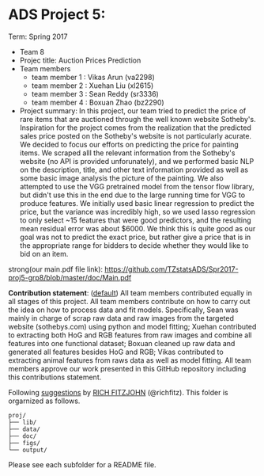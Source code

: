 # ADS Project 5: 

Term: Spring 2017

+ Team 8
+ Projec title: Auction Prices Prediction
+ Team members
	+ team member 1 : Vikas Arun (va2298)
	+ team member 2 : Xuehan Liu (xl2615)
	+ team member 3 : Sean Reddy (sr3336)
	+ team member 4 : Boxuan Zhao (bz2290)
+ Project summary: In this project, our team tried to predict the price of rare items that are auctioned through the well known website Sotheby's. Inspiration for the project comes from the realization that the predicted sales price posted on the Sotheby's website is not particularly acurate. We decided to focus our efforts on predicting the price for painting items. We scraped alll the relevant information from the Sotheby's website (no API is provided unforunately), and we  performed basic NLP on the description, title, and other text information provided as well as some basic image analysis the picture of the painting. We also attempted to use the VGG pretrained model from the tensor flow library, but didn't use this in the end due to the large running time for VGG to produce features. We initially used basic linear regression to predict the price, but the variance was incredibly high, so we used lasso regression to only select ~15 features that were good predictors, and the resulting mean residual error was about $6000. We think this is quite good as our goal was not to predict the exact price, but rather give a price that is in the appropriate range for bidders to decide whether they would like to bid on an item.

strong(our main.pdf file link): https://github.com/TZstatsADS/Spr2017-proj5-grp8/blob/master/doc/Main.pdf
	
**Contribution statement**: ([default](doc/a_note_on_contributions.md)) All team members contributed equally in all stages of this project. All team members contribute on how to carry out the idea on how to process data and fit models. Specifically, Sean was mainly in charge of scrap raw data and raw images from the targeted website (sothebys.com) using python and model fitting; Xuehan contributed to extracting both HoG and RGB features from raw images and combine all features into one functional dataset; Boxuan cleaned up raw data and generated all features besides HoG and RGB; Vikas contributed to extracting animal features from raws data as well as model fitting. All team members approve our work presented in this GitHub repository including this contributions statement. 

Following [suggestions](http://nicercode.github.io/blog/2013-04-05-projects/) by [RICH FITZJOHN](http://nicercode.github.io/about/#Team) (@richfitz). This folder is orgarnized as follows.

```
proj/
├── lib/
├── data/
├── doc/
├── figs/
└── output/
```

Please see each subfolder for a README file.
